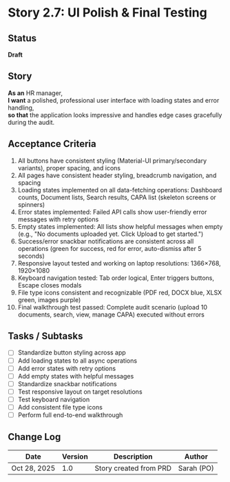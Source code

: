 # Story 2.7: UI Polish & Final Testing

## Status
**Draft**

## Story
**As an** HR manager,  
**I want** a polished, professional user interface with loading states and error handling,  
**so that** the application looks impressive and handles edge cases gracefully during the audit.

## Acceptance Criteria
1. All buttons have consistent styling (Material-UI primary/secondary variants), proper spacing, and icons
2. All pages have consistent header styling, breadcrumb navigation, and spacing
3. Loading states implemented on all data-fetching operations: Dashboard counts, Document lists, Search results, CAPA list (skeleton screens or spinners)
4. Error states implemented: Failed API calls show user-friendly error messages with retry options
5. Empty states implemented: All lists show helpful messages when empty (e.g., "No documents uploaded yet. Click Upload to get started.")
6. Success/error snackbar notifications are consistent across all operations (green for success, red for error, auto-dismiss after 5 seconds)
7. Responsive layout tested and working on laptop resolutions: 1366×768, 1920×1080
8. Keyboard navigation tested: Tab order logical, Enter triggers buttons, Escape closes modals
9. File type icons consistent and recognizable (PDF red, DOCX blue, XLSX green, images purple)
10. Final walkthrough test passed: Complete audit scenario (upload 10 documents, search, view, manage CAPA) executed without errors

## Tasks / Subtasks
- [ ] Standardize button styling across app
- [ ] Add loading states to all async operations
- [ ] Add error states with retry options
- [ ] Add empty states with helpful messages
- [ ] Standardize snackbar notifications
- [ ] Test responsive layout on target resolutions
- [ ] Test keyboard navigation
- [ ] Add consistent file type icons
- [ ] Perform full end-to-end walkthrough

## Change Log
| Date | Version | Description | Author |
|------|---------|-------------|--------|
| Oct 28, 2025 | 1.0 | Story created from PRD | Sarah (PO) |

